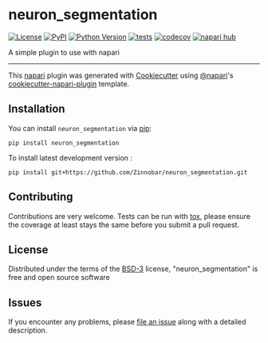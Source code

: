 # neuron_segmentation

[![License](https://img.shields.io/pypi/l/neuron_segmentation.svg?color=green)](https://github.com/Zinnobar/neuron_segmentation/raw/main/LICENSE)
[![PyPI](https://img.shields.io/pypi/v/neuron_segmentation.svg?color=green)](https://pypi.org/project/neuron_segmentation)
[![Python Version](https://img.shields.io/pypi/pyversions/neuron_segmentation.svg?color=green)](https://python.org)
[![tests](https://github.com/Zinnobar/neuron_segmentation/workflows/tests/badge.svg)](https://github.com/Zinnobar/neuron_segmentation/actions)
[![codecov](https://codecov.io/gh/Zinnobar/neuron_segmentation/branch/main/graph/badge.svg)](https://codecov.io/gh/Zinnobar/neuron_segmentation)
[![napari hub](https://img.shields.io/endpoint?url=https://api.napari-hub.org/shields/neuron_segmentation)](https://napari-hub.org/plugins/neuron_segmentation)

A simple plugin to use with napari

----------------------------------

This [napari] plugin was generated with [Cookiecutter] using [@napari]'s [cookiecutter-napari-plugin] template.

<!--
Don't miss the full getting started guide to set up your new package:
https://github.com/napari/cookiecutter-napari-plugin#getting-started

and review the napari docs for plugin developers:
https://napari.org/plugins/stable/index.html
-->

## Installation

You can install `neuron_segmentation` via [pip]:

    pip install neuron_segmentation



To install latest development version :

    pip install git+https://github.com/Zinnobar/neuron_segmentation.git


## Contributing

Contributions are very welcome. Tests can be run with [tox], please ensure
the coverage at least stays the same before you submit a pull request.

## License

Distributed under the terms of the [BSD-3] license,
"neuron_segmentation" is free and open source software

## Issues

If you encounter any problems, please [file an issue] along with a detailed description.

[napari]: https://github.com/napari/napari
[Cookiecutter]: https://github.com/audreyr/cookiecutter
[@napari]: https://github.com/napari
[MIT]: http://opensource.org/licenses/MIT
[BSD-3]: http://opensource.org/licenses/BSD-3-Clause
[GNU GPL v3.0]: http://www.gnu.org/licenses/gpl-3.0.txt
[GNU LGPL v3.0]: http://www.gnu.org/licenses/lgpl-3.0.txt
[Apache Software License 2.0]: http://www.apache.org/licenses/LICENSE-2.0
[Mozilla Public License 2.0]: https://www.mozilla.org/media/MPL/2.0/index.txt
[cookiecutter-napari-plugin]: https://github.com/napari/cookiecutter-napari-plugin

[file an issue]: https://github.com/Zinnobar/neuron_segmentation/issues

[napari]: https://github.com/napari/napari
[tox]: https://tox.readthedocs.io/en/latest/
[pip]: https://pypi.org/project/pip/
[PyPI]: https://pypi.org/
